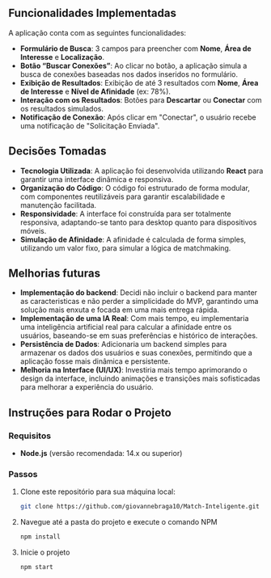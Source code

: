 
## Funcionalidades Implementadas

A aplicação conta com as seguintes funcionalidades:

- **Formulário de Busca**: 3 campos para preencher com **Nome**, **Área de Interesse** e **Localização**.
- **Botão “Buscar Conexões”**: Ao clicar no botão, a aplicação simula a busca de conexões baseadas nos dados inseridos no formulário.
- **Exibição de Resultados**: Exibição de até 3 resultados com **Nome**, **Área de Interesse** e **Nível de Afinidade** (ex: 78%).
- **Interação com os Resultados**: Botões para **Descartar** ou **Conectar** com os resultados simulados.
- **Notificação de Conexão**: Após clicar em "Conectar", o usuário recebe uma notificação de "Solicitação Enviada".
  
## Decisões Tomadas

- **Tecnologia Utilizada**: A aplicação foi desenvolvida utilizando **React** para garantir uma interface dinâmica e responsiva.
- **Organização do Código**: O código foi estruturado de forma modular, com componentes reutilizáveis para garantir escalabilidade e manutenção facilitada.
- **Responsividade**: A interface foi construída para ser totalmente responsiva, adaptando-se tanto para desktop quanto para dispositivos móveis.
- **Simulação de Afinidade**: A afinidade é calculada de forma simples, utilizando um valor fixo, para simular a lógica de matchmaking.

## Melhorias futuras
- **Implementação do backend**:  Decidi não incluir o backend para manter as caracteristicas e não perder a simplicidade do MVP, garantindo uma solução mais enxuta e focada em uma mais entrega rápida. 
- **Implementação de uma IA Real**: Com mais tempo, eu implementaria uma inteligência artificial real para calcular a afinidade entre os usuários, baseando-se em suas preferências e histórico de interações.
- **Persistência de Dados**: Adicionaria um backend simples para armazenar os dados dos usuários e suas conexões, permitindo que a aplicação fosse mais dinâmica e persistente.
- **Melhoria na Interface (UI/UX)**: Investiria mais tempo aprimorando o design da interface, incluindo animações e transições mais sofisticadas para melhorar a experiência do usuário.

## Instruções para Rodar o Projeto

### Requisitos

- **Node.js** (versão recomendada: 14.x ou superior)

### Passos

1. Clone este repositório para sua máquina local:
   ```bash
   git clone https://github.com/giovannebraga10/Match-Inteligente.git
   
2. Navegue até a pasta do projeto e execute o comando NPM
   ```bash
   npm install

2. Inicie o projeto
   ```bash
   npm start
